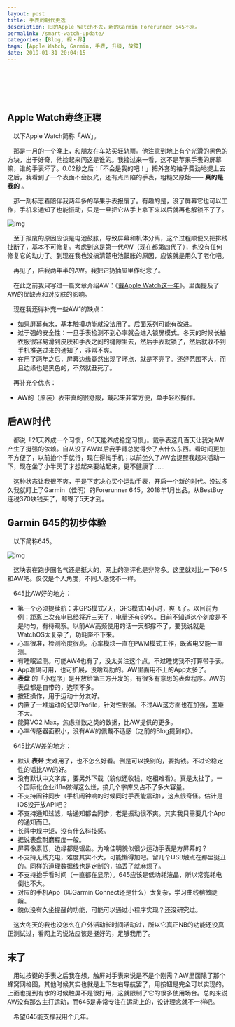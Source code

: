 ```yaml
---
layout: post
title: 手表的朝代更迭
description: 旧的Apple Watch不去，新的Garmin Forerunner 645不来。
permalink: /smart-watch-update/
categories: [Blog, 视・界]
tags: [Apple Watch, Garmin, 手表, 升级, 故障]
date: 2019-01-31 20:04:15 
---
```


# 　

## Apple Watch寿终正寝

　以下Apple Watch简称「AW」。

　那是一月的一个晚上，和朋友在车站买轻轨票。他注意到地上有个光滑的黑色的方块，出于好奇，他捡起来问这是谁的。我接过来一看，这不是苹果手表的屏幕嘛，谁的手表坏了。0.02秒之后：「不会是我的吧！」把外套的袖子费劲地提上去之后，我看到了一个表面不会反光，还有点凹陷的手表，粗糙又原始—— **真的是我的** 。

　那一刻标志着陪伴我两年多的苹果手表报废了。有趣的是，没了屏幕它也可以工作，手机来通知了也能振动，只是一旦把它从手上拿下来以后就再也解锁不了了。

![img]({{site.img-hosting}}/Pic4Post/smart-watch-update/broken-aw.jpg "Broken Apple Watch")

　至于报废的原因应该是电池鼓胀，导致屏幕和机体分离，这个过程顺便又把排线扯断了，基本不可修复。考虑到这是第一代AW（现在都第四代了），也没有任何修复它的动力了。到现在我也没搞清楚电池鼓胀的原因，应该就是用久了老化吧。

　再见了，陪我两年半的AW。我把它扔抽屉里作纪念了。

　在此之前我只写过一篇文章介绍AW：《[戴Apple Watch这一年](../one-year-with-apple-watch/)》。里面提及了AW的优缺点和对皮肤的影响。

　现在我还得补充一些AW1的缺点：

-   如果屏幕有水，基本触摸功能就没法用了。后面系列可能有改进。
-   过于强的安全性：一旦手表检测不到心率就会进入锁屏模式。冬天的时候长袖衣服很容易滑到皮肤和手表之间的缝隙里去，然后手表就锁了，然后就收不到手机推送过来的通知了，非常不爽。
-   在用了两年之后，屏幕边缘竟然出现了坏点，就是不亮了。还好范围不大，而且边缘也是黑色的，不然就丑死了。

　再补充个优点：

-   AW的（原装）表带真的很舒服，戴起来非常方便，单手轻松操作。

## 后AW时代

　都说「21天养成一个习惯，90天能养成稳定习惯」。戴手表这几百天让我对AW产生了挺强的依赖。自从没了AW以后我手臂总觉得少了点什么东西。看时间更加不方便了，以前抬个手就行，现在得掏手机；以前坐久了AW会提醒我起来活动一下，现在坐了小半天了才想起来要站起来，更不健康了……

　这种状态让我很不爽，于是下定决心买个运动手表，开启一个新的时代。没过多久我就盯上了Garmin（佳明）的Forerunner 645。2018年1月出品。从BestBuy连税370块钱买了，邮寄了5天才到。

## Garmin 645的初步体验

　以下简称645。

![img]({{site.img-hosting}}/Pic4Post/smart-watch-update/garmin-645.jpg "Garmin Forerunner 645")

　这块表在跑步圈名气还是挺大的，网上的测评也是非常多。这里就对比一下645和AW吧。仅仅是个人角度，不同人感觉不一样。

　645比AW好的地方：

-   第一个必须提续航：非GPS模式7天，GPS模式14小时，爽飞了。以目前为例：距离上次充电已经将近三天了，电量还有69%。目前不知道这个刻度是不是均匀，有待观察。以前AW高频使用的话一天都撑不了，要我说就是WatchOS太复杂了，功耗降不下来。
-   心率很准，检测密度很高。心率模块一直在PWM模式工作，既省电又能一直测。
-   有睡眠监测。可能AW4也有了，没太关注这个点。不过睡觉我不打算带手表。
-   App准确可用，也可扩展，没啥鸡肋的。AW里面用不上的App太多了。
-   **表盘** 的「小程序」是开放给第三方开发的，有很多有意思的表盘程序。AW的表盘都是自带的，选项不多。
-   按钮操作，用于运动十分友好。
-   内置了一堆运动的记录Profile，针对性很强。不过AW这方面也在加强，差距不大。
-   能算VO2 Max，焦虑指数之类的数据，比AW提供的更多。
-   心率传感器面积小，没有AW的佩戴不适感（之前的Blog提到的）。

　645比AW差的地方：

-   默认 **表带** 太难用了，也不怎么好看。倒是可以换别的，要掏钱。不过论稳定性的话比AW的好。
-   没有默认中文字库，要另外下载（貌似还收钱，吃相难看）。真是太扯了，一个国际化企业i18n做得这么烂，搞几个字库又占不了多大容量。
-   不支持闹钟同步（手机闹钟响的时候同时手表能震动），这点很奇怪。估计是iOS没开放API吧？
-   不支持通知过滤，啥通知都会同步，老是振动很不爽。其实我只需要几个App的通知而已。
-   长得中规中矩，没有什么科技感。
-   据说表盘耐磨程度一般。
-   屏幕像素低，边缘都是锯齿。为啥佳明貌似很少运动手表是方屏幕的？
-   不支持无线充电，难度其实不大，可能懒得加吧。留几个USB触点在那里挺丑的。同样的道理数据线也是定制的，搞丢了就麻烦了。
-   不支持抬手看时间（一直都在显示）。645应该是低功耗液晶，所以常亮耗电倒也不大。
-   对应的手机App（叫Garmin Connect还是什么）太复杂，学习曲线稍微陡峭。
-   貌似没有久坐提醒的功能，可能可以通过小程序实现？还没研究过。

　这大冬天的我也没怎么在户外活动长时间活动过，所以它真正NB的功能还没真正测试过，看网上的说法应该是挺好的，足够我用了。

## 末了

　用过按键的手表之后我在想，触屏对手表来说是不是个刚需？AW里面除了那个蜂窝网格图，其他时候其实也就是上下左右导航罢了，用按钮是完全可以实现的。上面也提到有水的时候触屏不是很好用，这就限制了它的很多使用场合。总的来说AW没有那么主打运动，而645是非常专注在运动上的，设计理念就不一样吧。

　希望645能支撑我用个几年。
